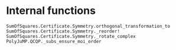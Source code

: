 # Internal functions

```@docs
SumOfSquares.Certificate.Symmetry.orthogonal_transformation_to
SumOfSquares.Certificate.Symmetry._reorder!
SumOfSquares.Certificate.Symmetry._rotate_complex
PolyJuMP.QCQP._subs_ensure_moi_order
```
